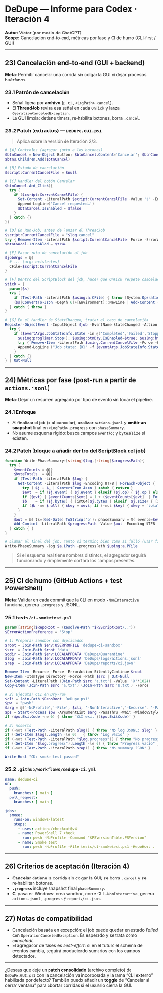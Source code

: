 # DeDupe — Informe para Codex · Iteración 4

**Autor:** Víctor (por medio de ChatGPT)  
**Scope:** Cancelación end‑to‑end, métricas por fase y CI de humo (CLI‑first / GUI)

---

## 23) Cancelación end‑to‑end (GUI + backend)
**Meta:** Permitir cancelar una corrida sin colgar la GUI ni dejar procesos huérfanos.

### 23.1 Patrón de cancelación
- Señal ligera por **archivo** (p. ej., `<LogPath>.cancel`).
- El **ThreadJob** revisa esa señal en cada `OnTick` y lanza `OperationCanceledException`.
- La GUI limpia: detiene timers, re‑habilita botones, borra `.cancel`.

### 23.2 Patch (extractos) — `DeDuPe.GUI.ps1`
> Aplica sobre la versión de Iteración 2/3.

```powershell
# [A] Controles (agregar junto a los botones)
$btnCancel = New-Object Button; $btnCancel.Content='Cancelar'; $btnCancel.Margin='8,0,0,0'; $btnCancel.Width=120; $btnCancel.Background=$bg2; $btnCancel.Foreground=$fg; $btnCancel.IsEnabled=$false
$btns.Children.Add($btnCancel)

# [B] Estado de cancelación
$script:CurrentCancelFile = $null

# [C] Handler del botón Cancelar
$btnCancel.Add_Click({
  try {
    if ($script:CurrentCancelFile) {
      Set-Content -LiteralPath $script:CurrentCancelFile -Value '1' -Encoding ASCII -Force
      Append-LogLine('Cancel requested…')
      $btnCancel.IsEnabled = $false
    }
  } catch {}
})

# [D] En Run-Job, antes de lanzar el ThreadJob
$script:CurrentCancelFile = "$log.cancel"
try { Remove-Item -LiteralPath $script:CurrentCancelFile -Force -ErrorAction SilentlyContinue } catch {}
$btnCancel.IsEnabled = $true

# [E] Pasar ruta de cancelación al job
$jobArgs = @{ 
  # ... (args existentes) 
  CFile=$script:CurrentCancelFile 
}

# [F] Dentro del ScriptBlock del job, hacer que OnTick respete cancelación
$tick = {
  param($s)
  try {
    if (Test-Path -LiteralPath $using:a.CFile) { throw [System.OperationCanceledException]::new('Canceled by user') }
    ($s|ConvertTo-Json -Depth 6)+[Environment]::NewLine | Add-Content -LiteralPath $using:a.PFile -Encoding UTF8
  } catch { throw }
}

# [G] En el handler de StateChanged, tratar el caso de cancelación
Register-ObjectEvent -InputObject $job -EventName StateChanged -Action {
  try {
    if ($eventArgs.JobStateInfo.State -in @('Completed','Failed','Stopped')) {
      $using:progTimer.Stop(); $using:btnDry.IsEnabled=$true; $using:btnRun.IsEnabled=$true; $using:btnCancel.IsEnabled=$false
      try { Remove-Item -LiteralPath $using:CurrentCancelFile -Force -ErrorAction SilentlyContinue } catch {}
      Append-LogLine ("Job state: {0}" -f $eventArgs.JobStateInfo.State)
    }
  } catch {}
} | Out-Null
```

---

## 24) Métricas por fase (post‑run a partir de `actions.jsonl`)
**Meta:** Dejar un resumen agregado por tipo de evento sin tocar el pipeline.

### 24.1 Enfoque
- Al finalizar el job (o al cancelar), analizar `actions.jsonl` y **emitir un snapshot** final en `<LogPath>.progress` con `phaseSummary`.
- No asume esquema rígido: busca campos `event`/`op` y `bytes`/`size` si existen.

### 24.2 Patch (bloque a añadir dentro del ScriptBlock del job)
```powershell
function Write-PhaseSummary([string]$log,[string]$progressPath){
  try {
    $eventCounts = @{}
    $byteTotals  = @{}
    if (Test-Path -LiteralPath $log) {
      Get-Content -LiteralPath $log -Encoding UTF8 | ForEach-Object {
        try { $j = $_ | ConvertFrom-Json } catch { return }
        $evt  = if ($j.event) { $j.event } elseif ($j.op) { $j.op } else { $null }
        if ($evt) { $eventCounts[$evt] = 1 + ($eventCounts[$evt]  | ForEach-Object { $_ }) }
        $b    = if ($j.bytes) { [int64]$j.bytes } elseif ($j.size) { [int64]$j.size } else { $null }
        if ($b -ne $null) { $key = $evt; if (-not $key) { $key = 'total' }; $byteTotals[$key] = ($byteTotals[$key] + $b) }
      }
    }
    $out = @{ ts=(Get-Date).ToString('o'); phaseSummary = @{ events=$eventCounts; bytes=$byteTotals } } | ConvertTo-Json -Depth 6
    Add-Content -LiteralPath $progressPath -Value $out -Encoding UTF8
  } catch { }
}

# Llamar al final del job, tanto si terminó bien como si falló (usar finally si encapsulas el pipeline en try/catch)
Write-PhaseSummary -log $a.LPath -progressPath $using:a.PFile
```

> Si el esquema real tiene nombres distintos, el agregador seguirá funcionando y simplemente contará los campos presentes.

---

## 25) CI de humo (GitHub Actions + test PowerShell)
**Meta:** Validar en cada commit que la CLI en modo `-NonInteractive` funciona, genera `.progress` y JSONL.

### 25.1 `tests/ci-smoketest.ps1`
```powershell
param([string]$RepoRoot = (Resolve-Path "$PSScriptRoot/.."))
$ErrorActionPreference = 'Stop'

# 1) Preparar sandbox con duplicados
$root = Join-Path $env:USERPROFILE 'dedupe-ci-sandbox'
$src  = Join-Path $root 'data'
$qdir = Join-Path $env:LOCALAPPDATA 'DeDupe/Quarantine'
$log  = Join-Path $env:LOCALAPPDATA 'DeDupe/logs/actions.jsonl'
$rep  = Join-Path $env:LOCALAPPDATA 'DeDupe/reports/ci.json'

Remove-Item -Recurse -Force -ErrorAction SilentlyContinue $root
New-Item -ItemType Directory -Force -Path $src | Out-Null
Set-Content -LiteralPath (Join-Path $src 'a.txt') -Value ('X'*1024)
Copy-Item (Join-Path $src 'a.txt') (Join-Path $src 'b.txt') -Force

# 2) Ejecutar CLI en Dry-run
$cli = Join-Path $RepoRoot 'DeDupe.ps1'
$pw  = "pwsh"
$arg = @('-NoProfile','-File', $cli, '-NonInteractive','-Recurse', '-Path', $src, '-QuarantinePath', $qdir, '-LogPath', $log, '-ExportSummaryPath', $rep)
$ps = Start-Process $pw -ArgumentList $arg -PassThru -Wait -WindowStyle Hidden
if ($ps.ExitCode -ne 0) { throw "CLI exit $($ps.ExitCode)" }

# 3) Asserts
if (-not (Test-Path -LiteralPath $log)) { throw "No log JSONL: $log" }
if ((Get-Item $log).Length -le 0)   { throw "Log vacío" }
if (-not (Test-Path -LiteralPath "$log.progress")) { throw "No progress file" }
if ((Get-Item "$log.progress").Length -le 0) { throw "Progress vacío" }
if (-not (Test-Path -LiteralPath $rep)) { throw "No summary JSON" }

Write-Host "OK: smoke test passed"
```

### 25.2 `.github/workflows/dedupe-ci.yml`
```yaml
name: dedupe-ci
on:
  push:
    branches: [ main ]
  pull_request:
    branches: [ main ]

jobs:
  smoke:
    runs-on: windows-latest
    steps:
      - uses: actions/checkout@v4
      - name: PowerShell 7 check
        run: pwsh -NoProfile -Command "$PSVersionTable.PSVersion"
      - name: Smoke test
        run: pwsh -NoProfile -File tests/ci-smoketest.ps1 -RepoRoot .
```

---

## 26) Criterios de aceptación (Iteración 4)
- **Cancelar** detiene la corrida sin colgar la GUI; se borra `.cancel` y se re‑habilitan botones.
- **`.progress`** incluye snapshot final `phaseSummary`.
- **CI** pasa en Windows: crea sandbox, corre CLI `-NonInteractive`, genera `actions.jsonl`, `.progress` y `reports/ci.json`.

---

## 27) Notas de compatibilidad
- Cancelación basada en excepción: el job puede quedar en estado *Failed* con `OperationCanceledException`. Es esperado y se trata como *cancelado*.
- El agregador de fases es *best-effort*: si en el futuro el schema de eventos cambia, seguirá produciendo sumarios con los campos detectados.

---

¿Deseas que deje un **patch consolidado** (archivo completo) de `DeDuPe.GUI.ps1` con la cancelación ya incorporada y la rama “CLI externo” habilitada por defecto? También puedo añadir un **toggle** de “Cancelar al cerrar ventana” para abortar corridas si el usuario cierra la GUI.